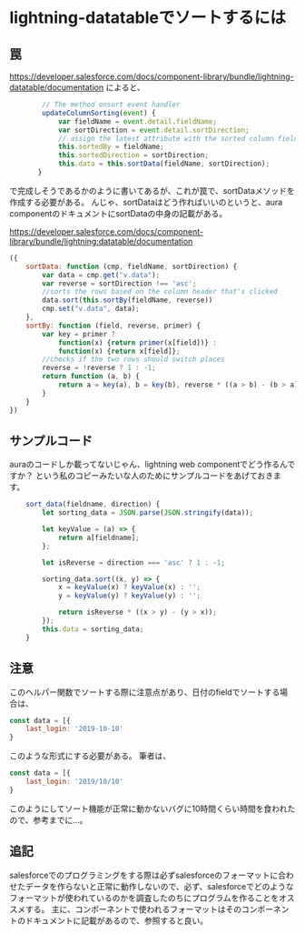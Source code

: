 # lightning-datatableでソートするには

## 罠

<https://developer.salesforce.com/docs/component-library/bundle/lightning-datatable/documentation>
によると、

```js
        // The method onsort event handler
        updateColumnSorting(event) {
            var fieldName = event.detail.fieldName;
            var sortDirection = event.detail.sortDirection;
            // assign the latest attribute with the sorted column fieldName and sorted direction
            this.sortedBy = fieldName;
            this.sortedDirection = sortDirection;
            this.data = this.sortData(fieldName, sortDirection);
       }
```

で完成しそうであるかのように書いてあるが、これが罠で、sortDataメソッドを作成する必要がある。
んじゃ、sortDataはどう作ればいいのというと、aura componentのドキュメントにsortDataの中身の記載がある。

<https://developer.salesforce.com/docs/component-library/bundle/lightning:datatable/documentation>

```js
({
    sortData: function (cmp, fieldName, sortDirection) {
        var data = cmp.get("v.data");
        var reverse = sortDirection !== 'asc';
        //sorts the rows based on the column header that's clicked
        data.sort(this.sortBy(fieldName, reverse))
        cmp.set("v.data", data);
    },
    sortBy: function (field, reverse, primer) {
        var key = primer ?
            function(x) {return primer(x[field])} :
            function(x) {return x[field]};
        //checks if the two rows should switch places
        reverse = !reverse ? 1 : -1;
        return function (a, b) {
            return a = key(a), b = key(b), reverse * ((a > b) - (b > a));
        }
    }
})
```

## サンプルコード

auraのコードしか載ってないじゃん、lightning web componentでどう作るんですか？
という私のコピーみたいな人のためにサンプルコードをあげておきます。


```js
    sort_data(fieldname, direction) {
        let sorting_data = JSON.parse(JSON.stringify(data));

        let keyValue = (a) => {
            return a[fieldname];
        };

        let isReverse = direction === 'asc' ? 1 : -1;

        sorting_data.sort((x, y) => {
            x = keyValue(x) ? keyValue(x) : '';
            y = keyValue(y) ? keyValue(y) : '';

            return isReverse * ((x > y) - (y > x));
        });
        this.data = sorting_data;
    }
```

## 注意

このヘルパー関数でソートする際に注意点があり、日付のfieldでソートする場合は、

```js
const data = [{
    last_login: '2019-10-10'
}
```

このような形式にする必要がある。
筆者は、

```js
const data = [{
    last_login: '2019/10/10'
}
```

このようにしてソート機能が正常に動かないバグに10時間くらい時間を食われたので、参考までに…。

## 追記

salesforceでのプログラミングをする際は必ずsalesforceのフォーマットに合わせたデータを作らないと正常に動作しないので、必ず、salesforceでどのようなフォーマットが使われているのかを調査したのちにプログラムを作ることをオススメする。
主に、コンポーネントで使われるフォーマットはそのコンポーネントのドキュメントに記載があるので、参照すると良い。
